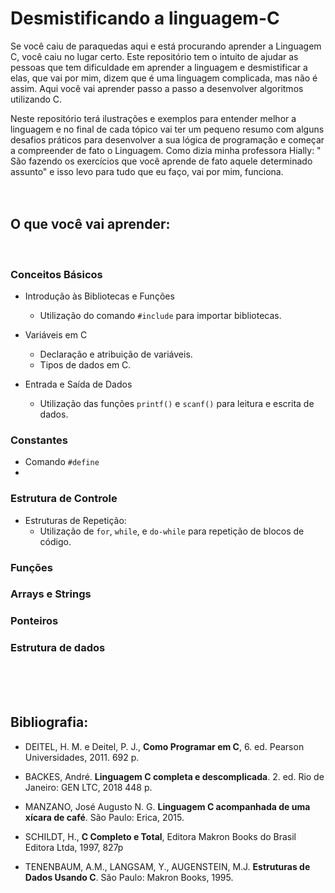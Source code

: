 # Desmistificando a linguagem-C

Se você caiu de paraquedas aqui e está procurando aprender a Linguagem C, você caiu no lugar certo. Este repositório tem o intuito de ajudar as pessoas que tem dificuldade em aprender a linguagem e desmistificar a elas, que vai por mim, dizem que é uma linguagem complicada, mas não é assim. Aqui você vai aprender passo a passo a desenvolver algoritmos utilizando C. 

Neste repositório terá ilustrações e exemplos para entender melhor a linguagem e no final de cada tópico vai ter um pequeno resumo com alguns desafios práticos para desenvolver a sua lógica de programação e começar a compreender de fato o Linguagem. Como dizia minha professora Hially: " São fazendo os exercícios que você aprende de fato aquele determinado assunto" e isso levo para tudo que eu faço, vai por mim, funciona. 
<br><br><br>

## O que você vai aprender:
<br>

### Conceitos Básicos
  - Introdução às Bibliotecas e Funções
    - Utilização do comando `#include` para importar bibliotecas.
      
  - Variáveis em C
    - Declaração e atribuição de variáveis.
    - Tipos de dados em C.
      
  - Entrada e Saída de Dados
    - Utilização das funções `printf()` e `scanf()` para leitura e escrita de dados.

### Constantes
  - Comando `#define`
  - 
    
### Estrutura de Controle

- Estruturas de Repetição:
  - Utilização de `for`, `while`, e `do-while` para repetição de blocos de código.



### Funções

### Arrays e Strings 

### Ponteiros

### Estrutura de dados

<br><br><br>
## Bibliografia:

- DEITEL, H. M. e Deitel, P. J., **Como Programar em C**, 6. ed. Pearson Universidades, 2011.
692 p.

- BACKES, André. **Linguagem C completa e descomplicada**. 2. ed. Rio de Janeiro: GEN LTC, 2018 448 p.

- MANZANO, José Augusto N. G. **Linguagem C acompanhada de uma xícara de café**. São Paulo:
Erica, 2015.

- SCHILDT, H., **C Completo e Total**, Editora Makron Books do Brasil Editora Ltda, 1997, 827p

- TENENBAUM, A.M., LANGSAM, Y., AUGENSTEIN, M.J. **Estruturas de Dados Usando C**. São Paulo:
Makron Books, 1995.
